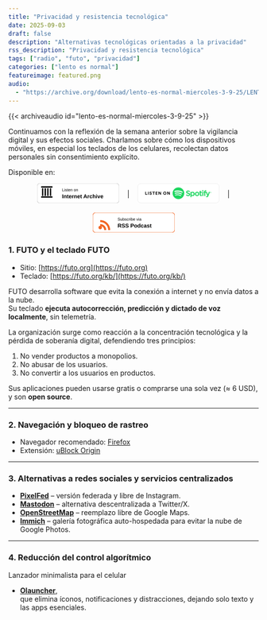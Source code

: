 ```yaml
---
title: "Privacidad y resistencia tecnológica"
date: 2025-09-03
draft: false
description: "Alternativas tecnológicas orientadas a la privacidad"
rss_description: "Privacidad y resistencia tecnológica"
tags: ["radio", "futo", "privacidad"]
categories: ["lento es normal"]
featureimage: featured.png
audio:
  - "https://archive.org/download/lento-es-normal-miercoles-3-9-25/LENTO_ES_NORMAL-MIERCOLES-3-9-25.mp3"
---
```


{{< archiveaudio id="lento-es-normal-miercoles-3-9-25" >}}

Continuamos con la reflexión de la semana anterior sobre la vigilancia digital y sus efectos sociales. Charlamos sobre cómo los dispositivos móviles, en especial los teclados de los celulares, recolectan datos personales sin consentimiento explícito.

Disponible en:

<div style="display:flex;gap:1rem;flex-wrap:wrap;justify-content:center;align-items:center;">
<a href="https://archive.org/details/@amaciel" rel="noopener" target="_blank">
  <img class="nozoom" src="/images/internet-archive-podcast-badge.svg" alt="Escuchalo en Internet Archive" width="165" height="40">
</a> | 

<a href="https://open.spotify.com/show/5hJVg8ZiQIfBk8hHxNlpOS" rel="noopener" target="_blank">
  <img class="nozoom" src="/images/spotify-podcast-badge.svg" alt="Escuchalo en Spotify" width="165" height="40">
</a> | 

<a href="/media/lento_es_normal/index.rss" rel="noopener" target="_blank">
  <img class="nozoom" src="/images/rss-podcast-badge.svg" alt="Conectalo a tu reproductor (RSS)" width="165" height="40">
</a>
</div>

<!-- more -->

### 1. **FUTO y el teclado FUTO**
- Sitio: [https://futo.org](https://futo.org)  
- Teclado: [https://futo.org/kb/](https://futo.org/kb/)  

FUTO desarrolla software que evita la conexión a internet y no envía datos a la nube.  
Su teclado **ejecuta autocorrección, predicción y dictado de voz localmente**, sin telemetría.  

La organización surge como reacción a la concentración tecnológica y la pérdida de soberanía digital, defendiendo tres principios:  
1. No vender productos a monopolios.  
2. No abusar de los usuarios.  
3. No convertir a los usuarios en productos.  

Sus aplicaciones pueden usarse gratis o comprarse una sola vez (≈ 6 USD), y son **open source**.

---

### 2. **Navegación y bloqueo de rastreo**
- Navegador recomendado: [Firefox](https://www.mozilla.org/firefox/)  
- Extensión: [uBlock Origin](https://ublockorigin.com/)  

---

### 3. **Alternativas a redes sociales y servicios centralizados**

- **[PixelFed](https://pixelfed.org/)** – versión federada y libre de Instagram.  
- **[Mastodon](https://joinmastodon.org/)** – alternativa descentralizada a Twitter/X.  
- **[OpenStreetMap](https://www.openstreetmap.org/)** – reemplazo libre de Google Maps.  
- **[Immich](https://immich.app/)** – galería fotográfica auto-hospedada para evitar la nube de Google Photos.

---

### 4. **Reducción del control algorítmico**

Lanzador minimalista para el celular
- **[Olauncher](https://www.olauncher.app/)**,  
que elimina íconos, notificaciones y distracciones, dejando solo texto y las apps esenciales.
